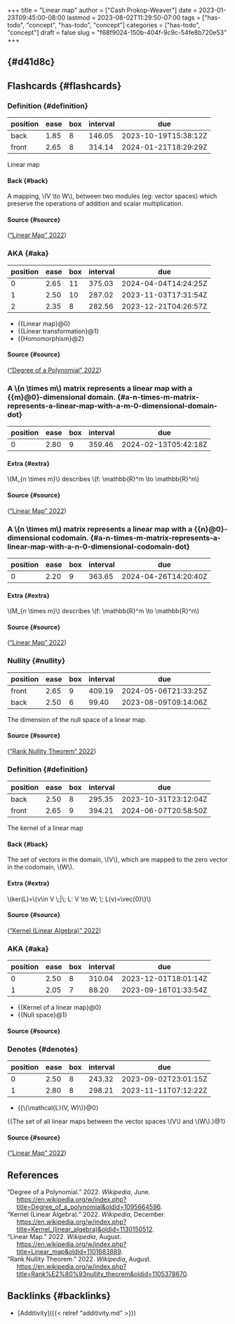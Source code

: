 +++
title = "Linear map"
author = ["Cash Prokop-Weaver"]
date = 2023-01-23T09:45:00-08:00
lastmod = 2023-08-02T11:29:50-07:00
tags = ["has-todo", "concept", "has-todo", "concept"]
categories = ["has-todo", "concept"]
draft = false
slug = "f68f9024-150b-404f-9c9c-54fe8b720e53"
+++

##  {#d41d8c}


## Flashcards {#flashcards}


### Definition {#definition}

| position | ease | box | interval | due                  |
|----------|------|-----|----------|----------------------|
| back     | 1.85 | 8   | 146.05   | 2023-10-19T15:38:12Z |
| front    | 2.65 | 8   | 314.14   | 2024-01-21T18:29:29Z |

Linear map


#### Back {#back}

A mapping, \\(V \to W\\), between two modules (eg: vector spaces) which preserve the operations of addition and scalar multiplication.


#### Source {#source}

(<a href="#citeproc_bib_item_3">“Linear Map” 2022</a>)


### AKA {#aka}

| position | ease | box | interval | due                  |
|----------|------|-----|----------|----------------------|
| 0        | 2.65 | 11  | 375.03   | 2024-04-04T14:24:25Z |
| 1        | 2.50 | 10  | 287.02   | 2023-11-03T17:31:54Z |
| 2        | 2.35 | 8   | 282.56   | 2023-12-21T04:26:57Z |

-   {{Linear map}@0}
-   {{Linear transformation}@1}
-   {{Homomorphism}@2}


#### Source {#source}

(<a href="#citeproc_bib_item_1">“Degree of a Polynomial” 2022</a>)


### A \\(n \times m\\) matrix represents a linear map with a {{m}@0}-dimensional domain. {#a-n-times-m-matrix-represents-a-linear-map-with-a-m-0-dimensional-domain-dot}

| position | ease | box | interval | due                  |
|----------|------|-----|----------|----------------------|
| 0        | 2.80 | 9   | 359.46   | 2024-02-13T05:42:18Z |


#### Extra {#extra}

\\(M\_{n \times m}\\) describes \\(f: \mathbb{R}^m \to \mathbb{R}^n\\)


#### Source {#source}

(<a href="#citeproc_bib_item_3">“Linear Map” 2022</a>)


### A \\(n \times m\\) matrix represents a linear map with a {{n}@0}-dimensional codomain. {#a-n-times-m-matrix-represents-a-linear-map-with-a-n-0-dimensional-codomain-dot}

| position | ease | box | interval | due                  |
|----------|------|-----|----------|----------------------|
| 0        | 2.20 | 9   | 363.65   | 2024-04-26T14:20:40Z |


#### Extra {#extra}

\\(M\_{n \times m}\\) describes \\(f: \mathbb{R}^m \to \mathbb{R}^n\\)


#### Source {#source}

(<a href="#citeproc_bib_item_3">“Linear Map” 2022</a>)


### Nullity {#nullity}

| position | ease | box | interval | due                  |
|----------|------|-----|----------|----------------------|
| front    | 2.65 | 9   | 409.19   | 2024-05-06T21:33:25Z |
| back     | 2.50 | 6   | 99.40    | 2023-08-09T09:14:06Z |

The dimension of the null space of a linear map.


#### Source {#source}

(<a href="#citeproc_bib_item_4">“Rank Nullity Theorem” 2022</a>)


### Definition {#definition}

| position | ease | box | interval | due                  |
|----------|------|-----|----------|----------------------|
| back     | 2.50 | 8   | 295.35   | 2023-10-31T23:12:04Z |
| front    | 2.65 | 9   | 394.21   | 2024-06-07T20:58:50Z |

The kernel of a linear map


#### Back {#back}

The set of vectors in the domain, \\(V\\), which are mapped to the zero vector in the codomain, \\(W\\).


#### Extra {#extra}

\\(ker(L)=\\{v\in V \\;|\\; L: V \to W; \\; L(v)=\vec{0}\\}\\)


#### Source {#source}

(<a href="#citeproc_bib_item_2">“Kernel (Linear Algebra)” 2022</a>)


### AKA {#aka}

| position | ease | box | interval | due                  |
|----------|------|-----|----------|----------------------|
| 0        | 2.50 | 8   | 310.04   | 2023-12-01T18:01:14Z |
| 1        | 2.05 | 7   | 88.20    | 2023-09-16T01:33:54Z |

-   {{Kernel of a linear map}@0}
-   {{Null space}@1}


#### Source {#source}


### Denotes {#denotes}

| position | ease | box | interval | due                  |
|----------|------|-----|----------|----------------------|
| 0        | 2.50 | 8   | 243.32   | 2023-09-02T23:01:15Z |
| 1        | 2.80 | 8   | 298.21   | 2023-11-11T07:12:22Z |

-   {{\\(\mathcal{L}(V, W)\\)}@0}

{{The set of all linear maps between the vector spaces \\(V\\) and \\(W\\).}@1}


#### Source {#source}

(<a href="#citeproc_bib_item_3">“Linear Map” 2022</a>)

## References

<style>.csl-entry{text-indent: -1.5em; margin-left: 1.5em;}</style><div class="csl-bib-body">
  <div class="csl-entry"><a id="citeproc_bib_item_1"></a>“Degree of a Polynomial.” 2022. <i>Wikipedia</i>, June. <a href="https://en.wikipedia.org/w/index.php?title=Degree_of_a_polynomial&oldid=1095664596">https://en.wikipedia.org/w/index.php?title=Degree_of_a_polynomial&#38;oldid=1095664596</a>.</div>
  <div class="csl-entry"><a id="citeproc_bib_item_2"></a>“Kernel (Linear Algebra).” 2022. <i>Wikipedia</i>, December. <a href="https://en.wikipedia.org/w/index.php?title=Kernel_(linear_algebra)&oldid=1130150512">https://en.wikipedia.org/w/index.php?title=Kernel_(linear_algebra)&#38;oldid=1130150512</a>.</div>
  <div class="csl-entry"><a id="citeproc_bib_item_3"></a>“Linear Map.” 2022. <i>Wikipedia</i>, August. <a href="https://en.wikipedia.org/w/index.php?title=Linear_map&oldid=1101683889">https://en.wikipedia.org/w/index.php?title=Linear_map&#38;oldid=1101683889</a>.</div>
  <div class="csl-entry"><a id="citeproc_bib_item_4"></a>“Rank Nullity Theorem.” 2022. <i>Wikipedia</i>, August. <a href="https://en.wikipedia.org/w/index.php?title=Rank%E2%80%93nullity_theorem&oldid=1105378670">https://en.wikipedia.org/w/index.php?title=Rank%E2%80%93nullity_theorem&#38;oldid=1105378670</a>.</div>
</div>


## Backlinks {#backlinks}

-   [Additivity]({{< relref "additivity.md" >}})
